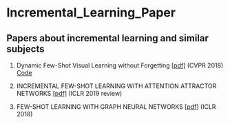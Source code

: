 # Incremental_Learning_Paper
## Papers about incremental learning and similar subjects


1. Dynamic Few-Shot Visual Learning without Forgetting [[pdf]](https://arxiv.org/pdf/1804.09458.pdf)
  (CVPR 2018) [Code](https://github.com/gidariss/FewShotWithoutForgetting)

2. INCREMENTAL FEW-SHOT LEARNING WITH ATTENTION ATTRACTOR NETWORKS [[pdf]](https://openreview.net/pdf?id=rkxn7nR5KX)
  (ICLR 2019 review)

3. FEW-SHOT LEARNING WITH GRAPH NEURAL NETWORKS [[pdf]](https://arxiv.org/pdf/1711.04043.pdf)
  (ICLR 2018)
